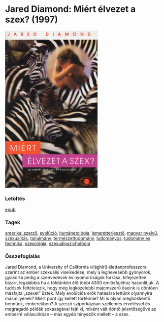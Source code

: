 # <a name="id_908">Jared Diamond: Miért élvezet a szex? (1997)</a>
<img src="https://github.com/BercziSandor/calibre_lib/raw/main/libs/main/Jared%20Diamond/Miert%20elvezet%20a%20szex_%20%28908%29/cover.jpg" alt="cover" width="300"/>

### Letöltés
[epub](https://github.com/BercziSandor/calibre_lib/raw/main/libs/main/Jared%20Diamond/Miert%20elvezet%20a%20szex_%20%28908%29/Miert%20elvezet%20a%20szex_%20-%20Jared%20Diamond.epub)

### Tagek
[amerikai szerző](https://github.com/berczisandor/calibre_lib/libs/main/_tags/amerikai%20szerz%c5%91.md), [evolúció](https://github.com/berczisandor/calibre_lib/libs/main/_tags/evol%c3%baci%c3%b3.md), [humánetológia](https://github.com/berczisandor/calibre_lib/libs/main/_tags/hum%c3%a1netol%c3%b3gia.md), [ismeretterjesztő](https://github.com/berczisandor/calibre_lib/libs/main/_tags/ismeretterjeszt%c5%91.md), [magyar nyelvű](https://github.com/berczisandor/calibre_lib/libs/main/_tags/magyar%20nyelv%c5%b1.md), [szexualitás](https://github.com/berczisandor/calibre_lib/libs/main/_tags/szexualit%c3%a1s.md), [tanulmány](https://github.com/berczisandor/calibre_lib/libs/main/_tags/tanulm%c3%a1ny.md), [természettudomány](https://github.com/berczisandor/calibre_lib/libs/main/_tags/term%c3%a9szettudom%c3%a1ny.md), [tudományos](https://github.com/berczisandor/calibre_lib/libs/main/_tags/tudom%c3%a1nyos.md), [tudomány és technika](https://github.com/berczisandor/calibre_lib/libs/main/_tags/tudom%c3%a1ny%20%c3%a9s%20technika.md), [szexológia](https://github.com/berczisandor/calibre_lib/libs/main/_tags/szexol%c3%b3gia.md), [szexuálpszichológia](https://github.com/berczisandor/calibre_lib/libs/main/_tags/szexu%c3%a1lpszichol%c3%b3gia.md)

### Összefoglalás
<div>
<p>Jared Diamond, a University of California világhírű élettanprofesszora szerint az ember szexuális viselkedése, mely a leghevesebb gyönyörök, gyakorta pedig a szenvedések és nyomorúságok forrása, kifejezetten bizarr, legalábbis ha a földünkön élő többi 4300 emlősfajéhoz hasonlítjuk. A tudósok feltételezik, hogy még legközelebbi majomszerű őseink is döntően másfajta „szexet” űztek. Mely evolúciós erők hatására lettünk olyannyira másmilyenek? Miért pont így kellett történnie? Mi is olyan meghökkentő bennünk, emberekben? A szerző sziporkázóan szellemes érveléssel és megragadó példák sokaságával fejti ki, miként vált döntő jelentőségűvé az emberré válásunkban – más egyéb tényezők mellett – a szex.</p></div>


